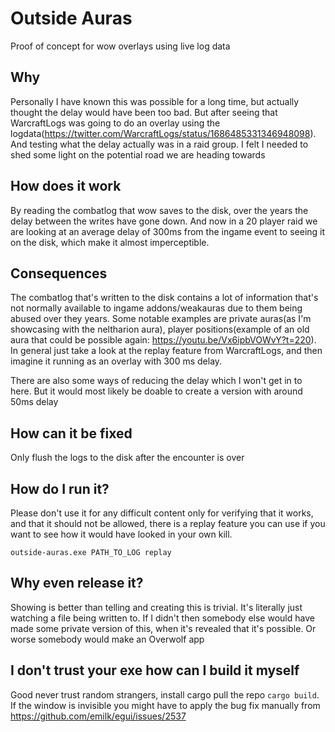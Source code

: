 # Outside Auras

Proof of concept for wow overlays using live log data

## Why

Personally I have known this was possible for a long time, but actually thought the delay would have been too bad. But after seeing that WarcraftLogs was going to do an overlay using the logdata(https://twitter.com/WarcraftLogs/status/1686485331346948098). And testing what the delay actually was in a raid group. I felt I needed to shed some light on the potential road we are heading towards


## How does it work

By reading the combatlog that wow saves to the disk, over the years the delay between the writes have gone down. And now in a 20 player raid we are looking at an average delay of 300ms from the ingame event to seeing it on the disk, which make it almost imperceptible. 

## Consequences

The combatlog that's written to the disk contains a lot of information that's not normally available to ingame addons/weakauras due to them being abused over they years. Some notable examples are private auras(as I'm showcasing with the neltharion aura), player positions(example of an old aura that could be possible again: https://youtu.be/Vx6ipbVOWvY?t=220). In general just take a look at the replay feature from WarcraftLogs, and then imagine it running as an overlay with 300 ms delay.

There are also some ways of reducing the delay which I won't get in to here. But it would most likely be doable to create a version with around 50ms delay

## How can it be fixed
Only flush the logs to the disk after the encounter is over

## How do I run it?

Please don't use it for any difficult content only for verifying that it works, and that it should not be allowed, there is a replay feature you can use if you want to see how it would have looked in your own kill.

```
outside-auras.exe PATH_TO_LOG replay
```

## Why even release it?

Showing is better than telling and creating this is trivial. It's literally just watching a file being written to. If I didn't then somebody else would have made some private version of this, when it's revealed that it's possible. Or worse somebody would make an Overwolf app


## I don't trust your exe how can I build it myself

Good never trust random strangers, install cargo pull the repo `cargo build`. If the window is invisible you might have to apply the bug fix manually from https://github.com/emilk/egui/issues/2537
